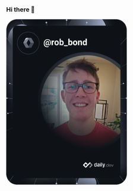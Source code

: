 ### Hi there 👋

<a href="https://app.daily.dev/rob_bond"><img src="https://github.com/RobertObrochta/RobertObrochta/blob/main/devcard.svg" width="325" alt="Robert Obrochta's Dev Card"/></a>

<!--
**RobertObrochta/RobertObrochta** is a ✨ _special_ ✨ repository because its `README.md` (this file) appears on your GitHub profile.

Here are some ideas to get you started:

- 🔭 I’m currently working on ...
- 🌱 I’m currently learning ...
- 👯 I’m looking to collaborate on ...
- 🤔 I’m looking for help with ...
- 💬 Ask me about ...
- 📫 How to reach me: ...
- 😄 Pronouns: ...
- ⚡ Fun fact: ...
-->
